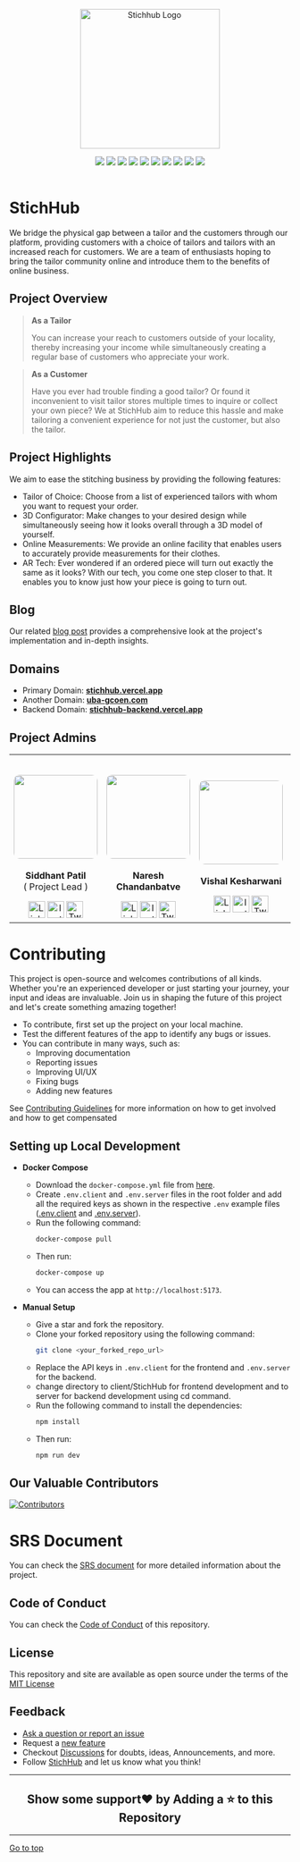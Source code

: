 <p align="center"><img src="https://user-images.githubusercontent.com/77800620/217613866-35741ca4-a2a2-4d19-a0ad-5315a5e5a02a.png" alt="Stichhub Logo" width="250px" height="250px" align="center"/> </p>

<div align="center">
   <img src="https://img.shields.io/github/repo-size/UBA-GCOEN/StichHub?style=for-the-badge" />
   <img src="https://img.shields.io/github/issues-raw/UBA-GCOEN/StichHub?style=for-the-badge" />
   <img src="https://img.shields.io/github/issues-closed-raw/UBA-GCOEN/StichHub?style=for-the-badge" />
   <img src="https://img.shields.io/github/license/UBA-GCOEN/StichHub?style=for-the-badge" />
   <img src="https://img.shields.io/github/issues-pr-raw/UBA-GCOEN/StichHub?style=for-the-badge" />
   <img src="https://img.shields.io/github/issues-pr-closed-raw/UBA-GCOEN/StichHub?style=for-the-badge" />
   <img src="https://img.shields.io/github/stars/UBA-GCOEN/StichHub?style=for-the-badge" />
   <img src="https://img.shields.io/github/contributors/UBA-GCOEN/StichHub?style=for-the-badge" />
   <img src="https://img.shields.io/github/forks/UBA-GCOEN/StichHub?style=for-the-badge" />
   <img src="https://img.shields.io/github/last-commit/UBA-GCOEN/StichHub?style=for-the-badge" />
</div>

<br>

# StichHub

We bridge the physical gap between a tailor and the customers through our platform, providing customers with a choice of tailors and tailors with an increased reach for customers. We are a team of enthusiasts hoping to bring the tailor community online and introduce them to the benefits of online business.

## Project Overview

> **As a Tailor**
>
> You can increase your reach to customers outside of your locality, thereby increasing your income while simultaneously creating a regular base of customers who appreciate your work.

> **As a Customer**
>
> Have you ever had trouble finding a good tailor? Or found it inconvenient to visit tailor stores multiple times to inquire or collect your own piece? We at StichHub aim to reduce this hassle and make tailoring a convenient experience for not just the customer, but also the tailor.

## Project Highlights

We aim to ease the stitching business by providing the following features:

- Tailor of Choice: Choose from a list of experienced tailors with whom you want to request your order.
- 3D Configurator: Make changes to your desired design while simultaneously seeing how it looks overall through a 3D model of yourself.
- Online Measurements: We provide an online facility that enables users to accurately provide measurements for their clothes.
- AR Tech: Ever wondered if an ordered piece will turn out exactly the same as it looks? With our tech, you come one step closer to that. It enables you to know just how your piece is going to turn out.

<!-- 
## Previous Builds
link here- -->

## Blog

Our related [blog post](https://medium.com/@sidd0203/stichhub-38d01da27f37) provides a comprehensive look at the project's implementation and in-depth insights.

## Domains
- Primary Domain: **[stichhub.vercel.app](https://stichhub.vercel.app)**
- Another Domain: **[uba-gcoen.com](https://www.uba-gcoen.com)**
- Backend Domain: **[stichhub-backend.vercel.app](https://stichhub-backend.vercel.app)**

## Project Admins

<table>
   <tr>
      <td>

[<img src="https://avatars.githubusercontent.com/u/77800620?s=200&u=9c3f4f58397091889e6d06a9ccf6e1ef8c7c6884&v=4" width="150px;" style="border-radius:10px;"/>](https://github.com/Siddhant-Patil0203)
---
<p align="center"><b>Siddhant Patil</b><br />( Project Lead )</p>
<p align="center"><b></b></p>
<div align="center">
   <a href="https://www.linkedin.com/in/sidd0203"><img src="https://img.icons8.com/color/60/000000/linkedin.png" alt="LinkedIn" width="30"/></a>
   <a href="https://www.instagram.com/sidd.0203"><img src="https://img.icons8.com/color/60/000000/instagram-new--v1.png" alt="Instagram" width="30px"/></a>
   <a href="https://twitter.com/Sidd0203"><img src="https://img.icons8.com/color/60/000000/twitter--v2.png" alt="Twitter" width="30px"/></a>
</div>

</td>
      <td>
         
[<img src="https://pbs.twimg.com/profile_images/1487298591236378625/-Zx8DMul_400x400.jpg" width="150px;" style="border-radius:10px;"/>](https://github.com/Naresh-chandanbatve)
---
<b><p align="center">Naresh Chandanbatve</p></b>
<div align="center">
   <a href="https://www.linkedin.com/in/naresh-chandanbatve"><img src="https://img.icons8.com/color/60/000000/linkedin.png" alt="LinkedIn" width="30px"/></a>
   <a href="https://www.instagram.com/naresh_chandanbatve"><img src="https://img.icons8.com/color/60/000000/instagram-new--v1.png" alt="Instagram" width="30px"/></a>
   <a href="https://twitter.com/NareshChandanb1"><img src="https://img.icons8.com/color/60/000000/twitter--v2.png" alt="Twitter" width="30px"/></a>
</div>

</td>
      <td>

[<img src="https://avatars.githubusercontent.com/u/66909545?v=4" width="150px;" style="border-radius:10px;"/>](https://github.com/vishal10kesharwani)
---
<b><p align="center">Vishal Kesharwani</p></b>
<div align="center">
   <a href="https://www.linkedin.com/in/vishal-kesharwani-1004vs"><img src="https://img.icons8.com/color/60/000000/linkedin.png" alt="LinkedIn" width="30px"/></a>
   <a href="https://www.instagram.com/dev.vishalvsk"><img src="https://img.icons8.com/color/60/000000/instagram-new--v1.png" alt="Instagram" width="30px"/></a>
   <a href="https://twitter.com/Vishal46255005"><img src="https://img.icons8.com/color/60/000000/twitter--v2.png" alt="Twitter" width="30px"/></a>
</div>
</td>
      <td>

[<img src="https://media.licdn.com/dms/image/C4E03AQG23TOyYdzKGQ/profile-displayphoto-shrink_800_800/0/1630992132577?e=1690416000&v=beta&t=oh9nVzAaFqpFjIjiJhLmdjc6RqSUCHuruoUrgyhp_SU" width="150px;" style="border-radius:10px;"/>](https://github.com/LadeHarshal)
---
<b><p align="center">Harshal Lade</p></b>
<div align="center">
   <a href="https://www.linkedin.com/in/harshal-lade-08749a214"><img src="https://img.icons8.com/color/60/000000/linkedin.png" alt="LinkedIn" width="30px"/></a>
   <a href="https://www.instagram.com/harshallade2"><img src="https://img.icons8.com/color/60/000000/instagram-new--v1.png" alt="Instagram" width="30px"/></a>
   <a href="https://twitter.com/Sidd0203"><img src="https://img.icons8.com/color/60/000000/twitter--v2.png" alt="Twitter" width="30px"/></a>
</div>

</td>
      <td>

[<img src="https://media.licdn.com/dms/image/D5603AQE1P3SOmWd8gg/profile-displayphoto-shrink_800_800/0/1679335495027?e=1690416000&v=beta&t=m1ShB8DLAvmykJBxtCPhyYPQZa57yhHZKYcwQwdKUPs" width="150px;" style="border-radius:10px;"/>](https://github.com/Saurabb-coder)
---
<b><p align="center">Saurabh Yadav</p></b>
<div align="center">
   <a href="https://www.linkedin.com/in/saurabh-yadav-469323208"><img src="https://img.icons8.com/color/60/000000/linkedin.png" alt="LinkedIn" width="30px"/></a>
   <a href="https://www.instagram.com/saurabh739"><img src="https://img.icons8.com/color/60/000000/instagram-new--v1.png" alt="Instagram" width="30px"/></a>
   <a href="https://twitter.com/Sidd0203"><img src="https://img.icons8.com/color/60/000000/twitter--v2.png" alt="Twitter" width="30px"/></a>
</div>

</td>
      </tr>
   </table>

# Contributing
This project is open-source and welcomes contributions of all kinds. Whether you're an experienced developer or just starting your journey, your input and ideas are invaluable. Join us in shaping the future of this project and let's create something amazing together!

- To contribute, first set up the project on your local machine.
- Test the different features of the app to identify any bugs or issues.
- You can contribute in many ways, such as:
  - Improving documentation
  - Reporting issues
  - Improving UI/UX
  - Fixing bugs
  - Adding new features
 
See [Contributing Guidelines](CONTRIBUTING.md) for more information on how to get involved and how to get compensated

## Setting up Local Development
- **Docker Compose**
  - Download the `docker-compose.yml` file from [here](https://github.com/Naresh-chandanbatve/StichHub/raw/main/docker-compose.yml).
  - Create `.env.client` and `.env.server` files in the root folder and add all the required keys as shown in the respective `.env` example files ([.env.client](https://github.com/Naresh-chandanbatve/StichHub/raw/main/.env.client?raw=true) and [.env.server](https://github.com/Naresh-chandanbatve/StichHub/raw/main/.env.server)).
  - Run the following command:
    ```bash
    docker-compose pull
    ```
  - Then run:
    ```bash
    docker-compose up
    ```
  - You can access the app at `http://localhost:5173`.
  
- **Manual Setup**
  - Give a star and fork the repository.
  - Clone your forked repository using the following command:
    ```bash
    git clone <your_forked_repo_url>
    ```
  - Replace the API keys in `.env.client` for the frontend and `.env.server` for the backend.
  - change directory to client/StichHub for frontend development and to server for backend development using cd command.
  - Run the following command to install the dependencies:
    ```bash
    npm install
    ```
  - Then run:
    ```bash
    npm run dev
    ```
  
## Our Valuable Contributors

[![Contributors](https://contrib.rocks/image?repo=UBA-GCOEN/StichHub)](https://github.com/UBA-GCOEN/StichHub/graphs/contributors)

# SRS Document
You can check the [SRS document](SRS.md) for more detailed information about the project.

## Code of Conduct 
You can check the [Code of Conduct](CODE_OF_CONDUCT.md) of this repository.

## License
This repository and site are available as open source under the terms of the [MIT License](LICENSE)

## Feedback

- [Ask a question or report an issue](https://github.com/UBA-GCOEN/StichHub/issues)
- Request a [new feature]([https://github.com/UBA-GCOEN/StichHub/issues/](https://github.com/UBA-GCOEN/StichHub/issues/new?assignees=&labels=Feat%2CNeeds+Triage&projects=&template=featurerequest.yaml&title=Feat%3A)https://github.com/UBA-GCOEN/StichHub/issues/new?assignees=&labels=Feat%2CNeeds+Triage&projects=&template=featurerequest.yaml&title=Feat%3A)
- Checkout [Discussions](https://github.com/UBA-GCOEN/StichHub/discussions) for doubts, ideas, Announcements, and more.
- Follow [StichHub](https://www.instagram.com/stichhub_) and let us know what you think!

---

<h2 align="center"> Show some support❤️ by Adding a ⭐ to this Repository </h2>

---

[Go to top]()

